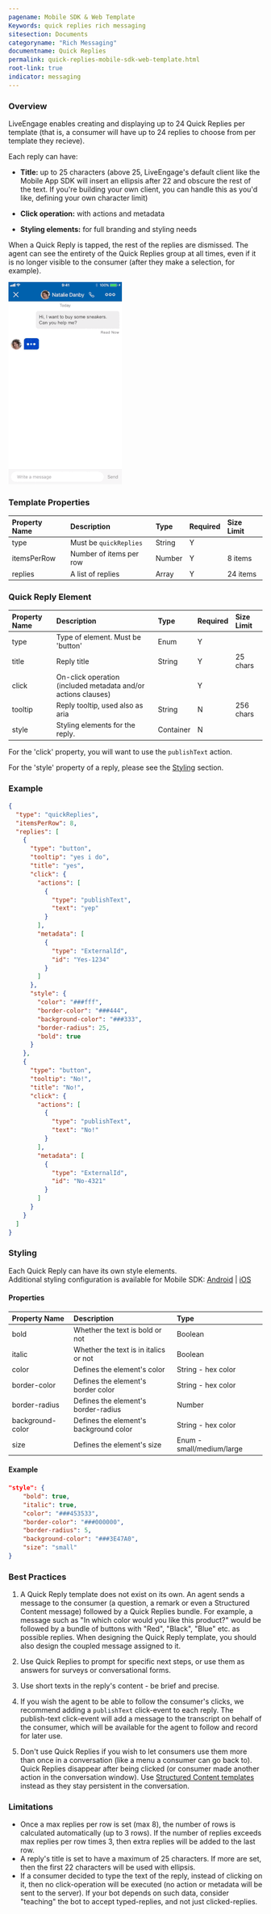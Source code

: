 ```yaml
---
pagename: Mobile SDK & Web Template
Keywords: quick replies rich messaging
sitesection: Documents
categoryname: "Rich Messaging"
documentname: Quick Replies
permalink: quick-replies-mobile-sdk-web-template.html
root-link: true
indicator: messaging
---
```


### Overview

LiveEngage enables creating and displaying up to 24 Quick Replies per template (that is, a consumer will have up to 24 replies to choose from per template they recieve).

Each reply can have:

* **Title:** up to 25 characters (above 25, LiveEngage's default client like the Mobile App SDK will insert an ellipsis after 22 and obscure the rest of the text. If you're building your own client, you can handle this as you'd like, defining your own character limit)

* **Click operation:** with actions and metadata

* **Styling elements:** for full branding and styling needs

When a Quick Reply is tapped, the rest of the replies are dismissed. The agent can see the entirety of the Quick Replies group at all times, even if it is no longer visible to the consumer (after they make a selection, for example).

![Quick Replies](images/quick-replies.gif)

### Template Properties

| Property Name | Description             | Type   | Required | Size Limit |
| :------------ | :---------------------- | :----- | :------- | :--------- |
| type          | Must be `quickReplies`  | String | Y        |            |
| itemsPerRow   | Number of items per row | Number | Y        | 8 items    |
| replies       | A list of replies         | Array  | Y        | 24 items   |


### Quick Reply Element

| Property Name | Description                                                   | Type      | Required | Size Limit |
| :------------ | :------------------------------------------------------------ | :-------- | :------- | :--------- |
| type          | Type of element. Must be 'button'                             | Enum      | Y        |            |
| title         | Reply title                                                    | String    | Y        | 25 chars   |
| click         | On-click operation (included metadata and/or actions clauses) |           | Y        |            |
| tooltip       | Reply tooltip, used also as aria                               | String    | N        | 256 chars  |
| style         | Styling elements for the reply.                                | Container | N        |            |

For the 'click' property, you will want to use the `publishText` action.

For the 'style' property of a reply, please see the [Styling](#Styling) section.

### Example

```json
{
  "type": "quickReplies",
  "itemsPerRow": 8,
  "replies": [
    {
      "type": "button",
      "tooltip": "yes i do",
      "title": "yes",
      "click": {
        "actions": [
          {
            "type": "publishText",
            "text": "yep"
          }
        ],
        "metadata": [
          {
            "type": "ExternalId",
            "id": "Yes-1234"
          }
        ]
      },
      "style": {
        "color": "###fff",
        "border-color": "###444",
        "background-color": "###333",
        "border-radius": 25,
        "bold": true
      }
    },
    {
      "type": "button",
      "tooltip": "No!",
      "title": "No!",
      "click": {
        "actions": [
          {
            "type": "publishText",
            "text": "No!"
          }
        ],
        "metadata": [
          {
            "type": "ExternalId",
            "id": "No-4321"
          }
        ]
      }
    }
  ]
}
```

### Styling

Each Quick Reply can have its own style elements.
<br/>
Additional styling configuration is available for Mobile SDK: [Android](/mobile-app-messaging-sdk-for-android-customization-and-branding-attributes.html#quick-replies) | [iOS](/mobile-app-messaging-sdk-for-ios-customization-and-branding-attributes.html#quick-reply)

#### Properties

| Property Name    | Description                            | Type                      |
| :--------------- | :------------------------------------- | :------------------------ |
| bold             | Whether the text is bold or not        | Boolean                   |
| italic           | Whether the text is in italics or not  | Boolean                   |
| color            | Defines the element's color               | String - hex color        |
| border-color     | Defines the element's border color    | String - hex color        |
| border-radius    | Defines the element's border-radius | Number                    |
| background-color | Defines the element's background color | String - hex color        |
| size             | Defines the element's size             | Enum - small/medium/large |

#### Example

```json
"style": {
	"bold": true,
	"italic": true,
	"color": "###453533",
	"border-color": "###000000",
	"border-radius": 5,
	"background-color": "###3E47A0",
	"size": "small"
}
```

### Best Practices

1. A Quick Reply template does not exist on its own. An agent sends a message to the consumer (a question, a remark or even a Structured Content message) followed by a Quick Replies bundle. For example, a message such as "In which color would you like this product?" would be followed by a bundle of buttons with "Red", "Black", "Blue" etc. as possible replies. When designing the Quick Reply template, you should also design the coupled message assigned to it.

2. Use Quick Replies to prompt for specific next steps, or use them as answers for surveys or conversational forms.

3. Use short texts in the reply's content - be brief and precise.

4. If you wish the agent to be able to follow the consumer's clicks, we recommend adding a `publishText` click-event to each reply. The publish-text click-event will add a message to the transcript on behalf of the consumer, which will be available for the agent to follow and record for later use.

5. Don't use Quick Replies if you wish to let consumers use them more than once in a conversation (like a menu a consumer can go back to). Quick Replies disappear after being clicked (or consumer made another action in the conversation window). Use [Structured Content templates](structured-content-mobile-sdk-web-templates-card-template.html) instead as they stay persistent in the conversation.

### Limitations

* Once a max replies per row is set (max 8), the number of rows is calculated automatically (up to 3 rows). If the number of replies exceeds max replies per row times 3, then extra replies will be added to the last row.
* A reply's title is set to have a maximum of 25 characters. If more are set, then the first 22 characters will be used with ellipsis.
* If a consumer decided to type the text of the reply, instead of clicking on it, then no click-operation will be executed (no action or metadata will be sent to the server). If your bot depends on such data, consider "teaching" the bot to accept typed-replies, and not just clicked-replies.
